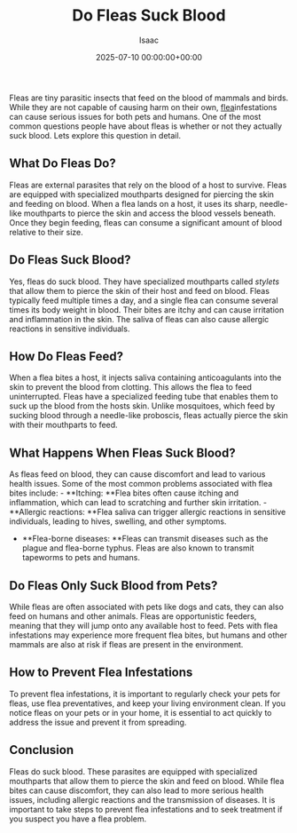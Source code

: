 ﻿---
title: Do Fleas Suck Blood
description: Fleas are tiny parasitic insects that feed on the blood of mammals and birds. While they are not capable of causing harm on their own, flea infestations can...
slug: /do-fleas-suck-blood/
date: 2025-07-10 00:00:00+00:00
lastmod: 2025-07-10 00:00:00+03:00
author: Isaac
categories:
- Guide
tags:
- guide
- flea
- suck
layout: post
---

Fleas are tiny parasitic insects that feed on the blood of mammals and birds. While they are not capable of causing harm on their own, [flea](https://pestpolicy.com/are-fleas-attracted-to-heat/)infestations can cause serious issues for both pets and humans. One of the most common questions people have about fleas is whether or not they actually suck blood. Lets explore this question in detail.

##  What Do Fleas Do?

Fleas are external parasites that rely on the blood of a host to survive. Fleas are equipped with specialized mouthparts designed for piercing the skin and feeding on blood. When a flea lands on a host, it uses its sharp, needle-like mouthparts to pierce the skin and access the blood vessels beneath. Once they begin feeding, fleas can consume a significant amount of blood relative to their size.

##  Do Fleas Suck Blood?

Yes, fleas do suck blood. They have specialized mouthparts called *stylets* that allow them to pierce the skin of their host and feed on blood. Fleas typically feed multiple times a day, and a single flea can consume several times its body weight in blood. Their bites are itchy and can cause irritation and inflammation in the skin. The saliva of fleas can also cause allergic reactions in sensitive individuals.

##  How Do Fleas Feed?

When a flea bites a host, it injects saliva containing anticoagulants into the skin to prevent the blood from clotting. This allows the flea to feed uninterrupted. Fleas have a specialized feeding tube that enables them to suck up the blood from the hosts skin. Unlike mosquitoes, which feed by sucking blood through a needle-like proboscis, fleas actually pierce the skin with their mouthparts to feed.

##  What Happens When Fleas Suck Blood?

As fleas feed on blood, they can cause discomfort and lead to various health issues. Some of the most common problems associated with flea bites include: - **Itching: **Flea bites often cause itching and inflammation, which can lead to scratching and further skin irritation. - **Allergic reactions: **Flea saliva can trigger allergic reactions in sensitive individuals, leading to hives, swelling, and other symptoms.

- **Flea-borne diseases: **Fleas can transmit diseases such as the plague and flea-borne typhus. Fleas are also known to transmit tapeworms to pets and humans.

##  Do Fleas Only Suck Blood from Pets?

While fleas are often associated with pets like dogs and cats, they can also feed on humans and other animals. Fleas are opportunistic feeders, meaning that they will jump onto any available host to feed. Pets with flea infestations may experience more frequent flea bites, but humans and other mammals are also at risk if fleas are present in the environment.

##  How to Prevent Flea Infestations

To prevent flea infestations, it is important to regularly check your pets for fleas, use flea preventatives, and keep your living environment clean. If you notice fleas on your pets or in your home, it is essential to act quickly to address the issue and prevent it from spreading.

##  Conclusion

Fleas do suck blood. These parasites are equipped with specialized mouthparts that allow them to pierce the skin and feed on blood. While flea bites can cause discomfort, they can also lead to more serious health issues, including allergic reactions and the transmission of diseases. It is important to take steps to prevent flea infestations and to seek treatment if you suspect you have a flea problem.

